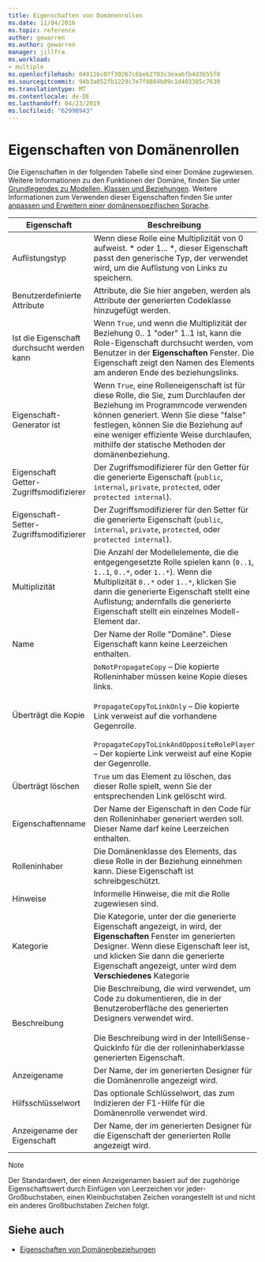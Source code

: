 ```yaml
---
title: Eigenschaften von Domänenrollen
ms.date: 11/04/2016
ms.topic: reference
author: gewarren
ms.author: gewarren
manager: jillfra
ms.workload:
- multiple
ms.openlocfilehash: 048116c07f30267c6beb2703c3eaa6fb4d3655f0
ms.sourcegitcommit: 94b3a052fb1229c7e7f8804b09c1d403385c7630
ms.translationtype: MT
ms.contentlocale: de-DE
ms.lasthandoff: 04/23/2019
ms.locfileid: "62998943"
---
```

# <a name="properties-of-domain-roles"></a>Eigenschaften von Domänenrollen
Die Eigenschaften in der folgenden Tabelle sind einer Domäne zugewiesen. Weitere Informationen zu den Funktionen der Domäne, finden Sie unter [Grundlegendes zu Modellen, Klassen und Beziehungen](../modeling/understanding-models-classes-and-relationships.md). Weitere Informationen zum Verwenden dieser Eigenschaften finden Sie unter [anpassen und Erweitern einer domänenspezifischen Sprache](../modeling/customizing-and-extending-a-domain-specific-language.md).

|Eigenschaft|Beschreibung|Standard|
|-|-|-|
|Auflistungstyp|Wenn diese Rolle eine Multiplizität von 0 aufweist. * oder 1... \*, dieser Eigenschaft passt den generische Typ, der verwendet wird, um die Auflistung von Links zu speichern.|`(none)` - <xref:Microsoft.VisualStudio.Modeling.LinkedElementCollection%601> wird verwendet|
|Benutzerdefinierte Attribute|Attribute, die Sie hier angeben, werden als Attribute der generierten Codeklasse hinzugefügt werden.|< keine\>|
|Ist die Eigenschaft durchsucht werden kann|Wenn `True`, und wenn die Multiplizität der Beziehung 0.. 1 "oder" 1..1 ist, kann die Role-Eigenschaft durchsucht werden, vom Benutzer in der **Eigenschaften** Fenster. Die Eigenschaft zeigt den Namen des Elements am anderen Ende des beziehungslinks.|`True`|
|Eigenschaft-Generator ist|Wenn `True`, eine Rolleneigenschaft ist für diese Rolle, die Sie, zum Durchlaufen der Beziehung im Programmcode verwenden können generiert. Wenn Sie diese "false" festlegen, können Sie die Beziehung auf eine weniger effiziente Weise durchlaufen, mithilfe der statische Methoden der domänenbeziehung.|`True`|
|Eigenschaft Getter-Zugriffsmodifizierer|Der Zugriffsmodifizierer für den Getter für die generierte Eigenschaft (`public`, `internal`, `private`, `protected`, oder `protected internal`).|`public`|
|Eigenschaft-Setter-Zugriffsmodifizierer|Der Zugriffsmodifizierer für den Setter für die generierte Eigenschaft (`public`, `internal`, `private`, `protected`, oder `protected internal`).|`public`|
|Multiplizität|Die Anzahl der Modellelemente, die die entgegengesetzte Rolle spielen kann (`0..1`, `1..1`, `0..*`, oder `1..*`). Wenn die Multiplizität `0..*` oder `1..*`, klicken Sie dann die generierte Eigenschaft stellt eine Auflistung; andernfalls die generierte Eigenschaft stellt ein einzelnes Modell-Element dar.|Hängt von der Art der Beziehung und ob es sich um die Quelle oder Ziel-Rolle in der Beziehung handelt.|
|Name|Der Name der Rolle "Domäne". Diese Eigenschaft kann keine Leerzeichen enthalten.|Der Name der Domänenklasse für den Rolleninhaber für diese Rolle.|
|Überträgt die Kopie|`DoNotPropagateCopy` – Die kopierte Rolleninhaber müssen keine Kopie dieses links.<br /><br /> `PropagateCopyToLinkOnly` – Die kopierte Link verweist auf die vorhandene Gegenrolle.<br /><br /> `PropagateCopyToLinkAndOppositeRolePlayer` – Der kopierte Link verweist auf eine Kopie der Gegenrolle.|`PropagateCopyToLinkAndOppositeRolePlayer` für die Quellrollen der einbettungen.<br /><br /> `DoNotPropagateCopy` für andere Rollen.<br /><br /> Weitere Informationen finden Sie unter [Anpassen des Verhaltens beim Kopieren](../modeling/customizing-copy-behavior.md)|
|Überträgt löschen|`True` um das Element zu löschen, das dieser Rolle spielt, wenn Sie der entsprechenden Link gelöscht wird.|`True` für das Ziel einer einbettenden Rolle.<br /><br /> `False` für andere Rollen.|
|Eigenschaftenname|Der Name der Eigenschaft in den Code für den Rolleninhaber generiert werden soll. Dieser Name darf keine Leerzeichen enthalten.|Der Name der entgegengesetzten Rolle dieser Rolle besitzt eine 0 (null): 1- oder eine 1: 1-Multiplizität; andernfalls der pluralisierte Name der entgegengesetzten Rolle.|
|Rolleninhaber|Die Domänenklasse des Elements, das diese Rolle in der Beziehung einnehmen kann. Diese Eigenschaft ist schreibgeschützt.|Die Domänenklasse der Zielrolleninhaber für diese Rolle.|
|Hinweise|Informelle Hinweise, die mit die Rolle zugewiesen sind.|< keine\>|
|Kategorie|Die Kategorie, unter der die generierte Eigenschaft angezeigt, in wird, der **Eigenschaften** Fenster im generierten Designer. Wenn diese Eigenschaft leer ist, und klicken Sie dann die generierte Eigenschaft angezeigt, unter wird dem **Verschiedenes** Kategorie|< keine\>|
|Beschreibung|Die Beschreibung, die wird verwendet, um Code zu dokumentieren, die in der Benutzeroberfläche des generierten Designers verwendet wird.<br /><br /> Die Beschreibung wird in der IntelliSense-QuickInfo für die der rolleninhaberklasse generierten Eigenschaft.|`Description for` *der vollständige Name der Rolle*|
|Anzeigename|Der Name, der im generierten Designer für die Domänenrolle angezeigt wird.|Der angepasste Wert der Name-Eigenschaft.|
|Hilfsschlüsselwort|Das optionale Schlüsselwort, das zum Indizieren der F1-Hilfe für die Domänenrolle verwendet wird.|\<none>|
|Anzeigename der Eigenschaft|Der Name, der im generierten Designer für die Eigenschaft der generierten Rolle angezeigt wird.|Der angepasste Wert der Eigenschaftenname-Eigenschaft.|

> [!NOTE]
> Der Standardwert, der einen Anzeigenamen basiert auf der zugehörige Eigenschaftswert durch Einfügen von Leerzeichen vor jeder-Großbuchstaben, einen Kleinbuchstaben Zeichen vorangestellt ist und nicht ein anderes Großbuchstaben Zeichen folgt.

## <a name="see-also"></a>Siehe auch

- [Eigenschaften von Domänenbeziehungen](../modeling/properties-of-domain-relationships.md)